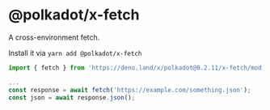 # @polkadot/x-fetch

A cross-environment fetch.

Install it via `yarn add @polkadot/x-fetch`

```js
import { fetch } from 'https://deno.land/x/polkadot@0.2.11/x-fetch/mod.ts';

...
const response = await fetch('https://example.com/something.json');
const json = await response.json();
```
